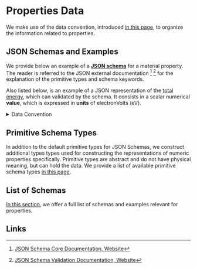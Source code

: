 # Properties Data

We make use of the data convention, introduced [in this page](../../data-structured/convention.md), to organize the information related to properties.

## JSON Schemas and Examples

We provide below an example of a [**JSON schema**](../../data-structured/convention.md) for a material property. The reader is referred to the JSON external documentation [^1] [^2] for the explanation of the primitive types and schema keywords. 

Also listed below, is an example of a JSON representation of the [total energy](../scalar/energies.md), which can validated by the schema. It consists in a scalar numerical **value**, which is expressed in **units** of electronVolts (eV).

<details markdown="1">
  <summary>
    Data Convention
  </summary> 

```json tab="Schema"
{!schema/material/properties/primary/total_energy.json!}
```

```json tab="Example"
{!example/material/properties/primary/total_energy.json!}
```

</details> 

## Primitive Schema Types

In addition to the default primitive types for JSON Schemas, we construct additional types types used for constructing the representations of numeric properties specifically. Primitive types are abstract and do not have physical meaning, but can hold the data. We provide a list of available primitive schema types [in this page](primitive.md).

## List of Schemas

[In this section](list.md), we offer a full list of schemas and examples relevant for properties.

## Links

[^1]: [JSON Schema Core Documentation, Website](https://json-schema.org/latest/json-schema-core.html)

[^2]: [JSON Schema Validation Documentation, Website](https://json-schema.org/latest/json-schema-validation.html)
